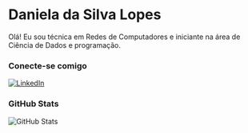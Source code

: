 # Daniela da Silva Lopes

Olá! Eu sou técnica em Redes de Computadores e iniciante na área de Ciência de Dados e programação.

### Conecte-se comigo
[![LinkedIn](https://img.shields.io/badge/-LinkedIn-000?style=for-the-badge&logo=linkedin&logoColor=4A708B)](https://www.linkedin.com/in/daanidsl/)


### GitHub Stats
![GitHub Stats](https://github-readme-stats.vercel.app/api?username=daanidsl&theme=transparent&bg_color=000&border_color=F5F5DC&show_icons=true&icon_color=4A708B&title_color=F5F5DC&text_color=F5F5DC)
